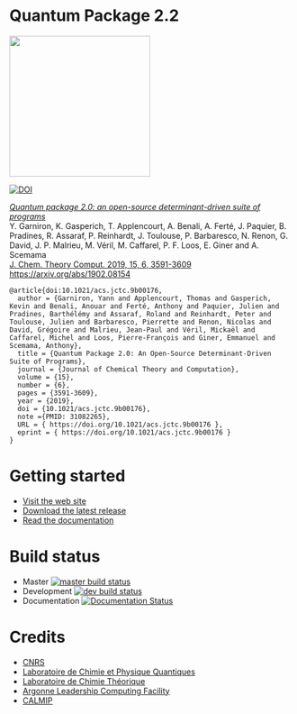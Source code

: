 # Quantum Package 2.2

<img src="https://raw.githubusercontent.com/QuantumPackage/qp2/master/data/qp2.png" width="250">


[![DOI](https://zenodo.org/badge/167513335.svg)](https://zenodo.org/badge/latestdoi/167513335)



[*Quantum package 2.0: an open-source determinant-driven suite of programs*](https://pubs.acs.org/doi/10.1021/acs.jctc.9b00176)\
Y. Garniron, K. Gasperich, T. Applencourt, A. Benali, A. Ferté, J. Paquier, B. Pradines, R. Assaraf, P. Reinhardt, J. Toulouse, P. Barbaresco, N. Renon, G. David, J. P. Malrieu, M. Véril, M. Caffarel, P. F. Loos, E. Giner and A. Scemama\
[J. Chem. Theory Comput. 2019, 15, 6, 3591-3609](https://doi.org/10.1021/acs.jctc.9b00176)\
https://arxiv.org/abs/1902.08154

```
@article{doi:10.1021/acs.jctc.9b00176,
  author = {Garniron, Yann and Applencourt, Thomas and Gasperich, Kevin and Benali, Anouar and Ferté, Anthony and Paquier, Julien and Pradines, Barthélémy and Assaraf, Roland and Reinhardt, Peter and Toulouse, Julien and Barbaresco, Pierrette and Renon, Nicolas and David, Grégoire and Malrieu, Jean-Paul and Véril, Mickaël and Caffarel, Michel and Loos, Pierre-François and Giner, Emmanuel and Scemama, Anthony},
  title = {Quantum Package 2.0: An Open-Source Determinant-Driven Suite of Programs},
  journal = {Journal of Chemical Theory and Computation},
  volume = {15},
  number = {6},
  pages = {3591-3609},
  year = {2019},
  doi = {10.1021/acs.jctc.9b00176},
  note ={PMID: 31082265},
  URL = { https://doi.org/10.1021/acs.jctc.9b00176 },
  eprint = { https://doi.org/10.1021/acs.jctc.9b00176 }
}
```

# Getting started

* [Visit the web site](https://quantumpackage.github.io/qp2)
* [Download the latest release](http://github.com/QuantumPackage/qp2/releases)
* [Read the documentation](https://quantum-package.readthedocs.io) 

# Build status

* Master [![master build status](https://travis-ci.org/QuantumPackage/qp2.svg?branch=master)](https://travis-ci.org/QuantumPackage/qp2)
* Development [![dev build status](https://travis-ci.org/QuantumPackage/qp2.svg?branch=dev)](https://travis-ci.org/QuantumPackage/qp2)
* Documentation [![Documentation Status](https://readthedocs.org/projects/quantum-package/badge/?version=master)](https://quantum-package.readthedocs.io/en/master/?badge=master)



# Credits

* [CNRS](http://www.cnrs.fr)
* [Laboratoire de Chimie et Physique Quantiques](http://lcpq.ups-tlse.fr)
* [Laboratoire de Chimie Théorique](http://www.lct.jussieu.fr)
* [Argonne  Leadership Computing  Facility](http://alcf.anl.gov)
* [CALMIP](https://www.calmip.univ-toulouse.fr)

